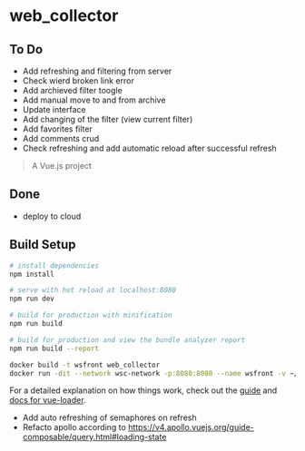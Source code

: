 # web_collector
## To Do
- Add refreshing and filtering from server
- Check wierd broken link error
- Add archieved filter toogle
- Add manual move to and from archive
- Update interface
- Add changing of the filter (view current filter)
- Add favorites filter
- Add comments crud
- Check refreshing and add automatic reload after successful refresh
> A Vue.js project

## Done
- deploy to cloud

## Build Setup

``` bash
# install dependencies
npm install

# serve with hot reload at localhost:8080
npm run dev

# build for production with minification
npm run build

# build for production and view the bundle analyzer report
npm run build --report

docker build -t wsfront web_collector
docker run -dit --network wsc-network -p:8080:8080 --name wsfront -v ~/software/javascript/web_collector:/usr/app wsfront 

```

For a detailed explanation on how things work, check out the [guide](http://vuejs-templates.github.io/webpack/) and [docs for vue-loader](http://vuejs.github.io/vue-loader).

- Add auto refreshing of semaphores on refresh
- Refacto apollo according to https://v4.apollo.vuejs.org/guide-composable/query.html#loading-state 
